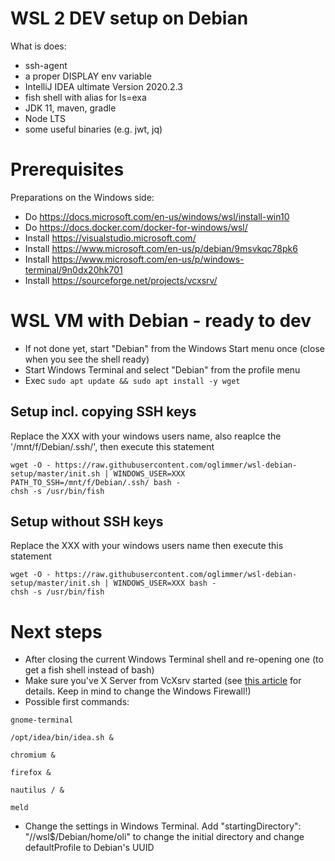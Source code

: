 # WSL 2 DEV setup on Debian

What is does:

* ssh-agent
* a proper DISPLAY env variable
* IntelliJ IDEA ultimate Version 2020.2.3
* fish shell with alias for ls=exa
* JDK 11, maven, gradle
* Node LTS
* some useful binaries (e.g. jwt, jq)

# Prerequisites

Preparations on the Windows side:

* Do https://docs.microsoft.com/en-us/windows/wsl/install-win10
* Do https://docs.docker.com/docker-for-windows/wsl/
* Install https://visualstudio.microsoft.com/
* Install https://www.microsoft.com/en-us/p/debian/9msvkqc78pk6
* Install https://www.microsoft.com/en-us/p/windows-terminal/9n0dx20hk701
* Install https://sourceforge.net/projects/vcxsrv/

# WSL VM with Debian - ready to dev

* If not done yet, start "Debian" from the Windows Start menu once (close when you see the shell ready)
* Start Windows Terminal and select "Debian" from the profile menu
* Exec `sudo apt update && sudo apt install -y wget`

## Setup incl. copying SSH keys

Replace the XXX with your windows users name, also reaplce the '/mnt/f/Debian/.ssh/', then execute this statement

```
wget -O - https://raw.githubusercontent.com/oglimmer/wsl-debian-setup/master/init.sh | WINDOWS_USER=XXX PATH_TO_SSH=/mnt/f/Debian/.ssh/ bash -
chsh -s /usr/bin/fish
``` 
 
 ## Setup without SSH keys

Replace the XXX with your windows users name then execute this statement

```
wget -O - https://raw.githubusercontent.com/oglimmer/wsl-debian-setup/master/init.sh | WINDOWS_USER=XXX bash -
chsh -s /usr/bin/fish
```

# Next steps

* After closing the current Windows Terminal shell and re-opening one (to get a fish shell instead of bash)
* Make sure you've X Server from VcXsrv started (see [this article](https://oglimmer.medium.com/a-working-wsl-2-ubuntu-development-setup-332e64034e5) for details. Keep in mind to change the Windows Firewall!)
* Possible first commands:

```
gnome-terminal

/opt/idea/bin/idea.sh &

chromium &

firefox &

nautilus / &

meld
```

* Change the settings in Windows Terminal. Add "startingDirectory": "//wsl$/Debian/home/oli" to change the initial directory and change defaultProfile to Debian's UUID
